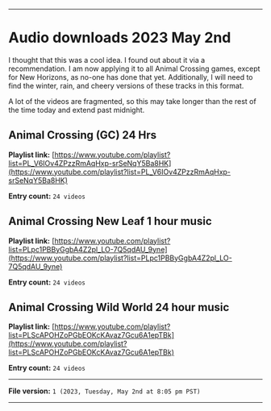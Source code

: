 
***

# Audio downloads 2023 May 2nd

I thought that this was a cool idea. I found out about it via a recommendation. I am now applying it to all Animal Crossing games, except for New Horizons, as no-one has done that yet. Additionally, I will need to find the winter, rain, and cheery versions of these tracks in this format.

A lot of the videos are fragmented, so this may take longer than the rest of the time today and extend past midnight.

## Animal Crossing (GC) 24 Hrs

**Playlist link:** [https://www.youtube.com/playlist?list=PL_V6IOv4ZPzzRmAqHxp-srSeNqY5Ba8HK](https://www.youtube.com/playlist?list=PL_V6IOv4ZPzzRmAqHxp-srSeNqY5Ba8HK)

**Entry count:** `24 videos`

## Animal Crossing New Leaf 1 hour music

**Playlist link:** [https://www.youtube.com/playlist?list=PLpc1PBByGgbA4Z2pl_LO-7Q5qdAU_9yne](https://www.youtube.com/playlist?list=PLpc1PBByGgbA4Z2pl_LO-7Q5qdAU_9yne)

**Entry count:** `24 videos`

## Animal Crossing Wild World 24 hour music

**Playlist link:** [https://www.youtube.com/playlist?list=PLScAPOHZoPGbEOKcKAvaz7Gcu6A1epTBk](https://www.youtube.com/playlist?list=PLScAPOHZoPGbEOKcKAvaz7Gcu6A1epTBk)

**Entry count:** `24 videos`

***

**File version:** `1 (2023, Tuesday, May 2nd at 8:05 pm PST)`

***
